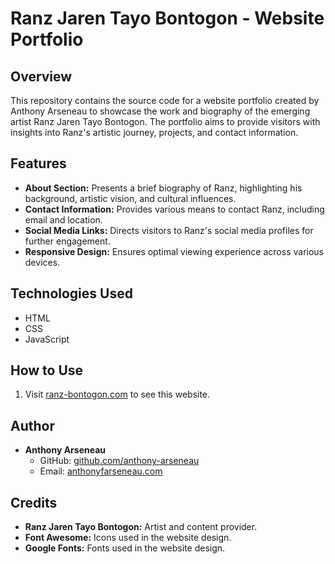# Ranz Jaren Tayo Bontogon - Website Portfolio

## Overview
This repository contains the source code for a website portfolio created by Anthony Arseneau to showcase the work and biography of the emerging artist Ranz Jaren Tayo Bontogon. The portfolio aims to provide visitors with insights into Ranz's artistic journey, projects, and contact information.

## Features
- **About Section:** Presents a brief biography of Ranz, highlighting his background, artistic vision, and cultural influences.
- **Contact Information:** Provides various means to contact Ranz, including email and location.
- **Social Media Links:** Directs visitors to Ranz's social media profiles for further engagement.
- **Responsive Design:** Ensures optimal viewing experience across various devices.

## Technologies Used
- HTML
- CSS
- JavaScript

## How to Use
1. Visit [ranz-bontogon.com](ranz-bontogon.com) to see this website.

## Author
- **Anthony Arseneau**
  - GitHub: [github.com/anthony-arseneau](https://github.com/anthony-arseneau)
  - Email: [anthonyfarseneau.com](mailto:anthonyfarseneau.com)

## Credits
- **Ranz Jaren Tayo Bontogon:** Artist and content provider.
- **Font Awesome:** Icons used in the website design.
- **Google Fonts:** Fonts used in the website design.
